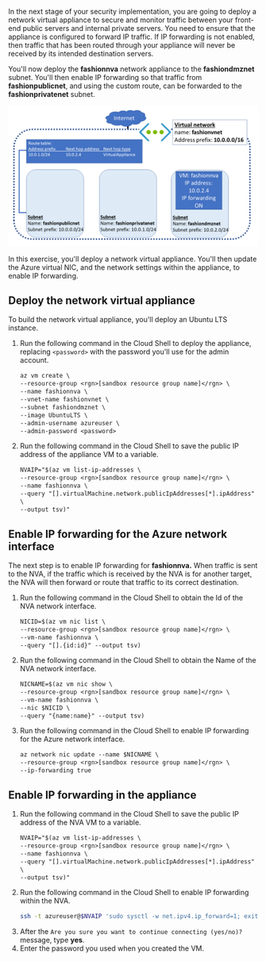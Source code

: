 In the next stage of your security implementation, you are going to deploy a network virtual appliance to secure and monitor traffic between your front-end public servers and internal private servers. You need to ensure that the appliance is configured to forward IP traffic. If IP forwarding is not enabled, then traffic that has been routed through your appliance will never be received by its intended destination servers.

You'll now deploy the **fashionnva** network appliance to the **fashiondmznet** subnet. You'll then enable IP forwarding so that traffic from **fashionpublicnet**, and using the custom route, can be forwarded to the **fashionprivatenet** subnet. 

![Network virtual appliance with IP forwarding enabled](../media/5-nva-ip-forwarding.png)

In this exercise, you'll deploy a network virtual appliance. You'll then update the Azure virtual NIC, and the network settings within the appliance, to enable IP forwarding.

## Deploy the network virtual appliance
To build the network virtual appliance, you'll deploy an Ubuntu LTS instance.

1. Run the following command in the Cloud Shell to deploy the appliance, replacing `<password>` with the password you'll use for the admin account.
   ```azurecli
   az vm create \
   --resource-group <rgn>[sandbox resource group name]</rgn> \
   --name fashionnva \
   --vnet-name fashionvnet \
   --subnet fashiondmznet \
   --image UbuntuLTS \
   --admin-username azureuser \
   --admin-password <password>
   ```
1. Run the following command in the Cloud Shell to save the public IP address of the appliance VM to a variable.
   ```azurecli
   NVAIP="$(az vm list-ip-addresses \
   --resource-group <rgn>[sandbox resource group name]</rgn> \
   --name fashionnva \
   --query "[].virtualMachine.network.publicIpAddresses[*].ipAddress" \
   --output tsv)"
   ```

## Enable IP forwarding for the Azure network interface
The next step is to enable IP forwarding for **fashionnva.** When traffic is sent to the NVA, if the traffic which is received by the NVA is for another target, the NVA will then forward or route that traffic to its correct destination.

1. Run the following command in the Cloud Shell to obtain the Id of the NVA network interface.
   ```azurecli
   NICID=$(az vm nic list \
   --resource-group <rgn>[sandbox resource group name]</rgn> \
   --vm-name fashionnva \
   --query "[].{id:id}" --output tsv)
   ```
1. Run the following command in the Cloud Shell to obtain the Name of the NVA network interface. 
   ```azurecli
   NICNAME=$(az vm nic show \
   --resource-group <rgn>[sandbox resource group name]</rgn> \
   --vm-name fashionnva \
   --nic $NICID \
   --query "{name:name}" --output tsv)
   ```
1. Run the following command in the Cloud Shell to enable IP forwarding for the Azure network interface.
   ```azurecli
   az network nic update --name $NICNAME \
   --resource-group <rgn>[sandbox resource group name]</rgn> \
   --ip-forwarding true
   ```

## Enable IP forwarding in the appliance

1. Run the following command in the Cloud Shell to save the public IP address of the NVA VM to a variable.
   ```azurecli
   NVAIP="$(az vm list-ip-addresses \
   --resource-group <rgn>[sandbox resource group name]</rgn> \
   --name fashionnva \
   --query "[].virtualMachine.network.publicIpAddresses[*].ipAddress" \
   --output tsv)"
   ```
1. Run the following command in the Cloud Shell to enable IP forwarding within the NVA.
   ```bash
   ssh -t azureuser@$NVAIP 'sudo sysctl -w net.ipv4.ip_forward=1; exit; bash'
   ```
1. After the `Are you sure you want to continue connecting (yes/no)?` message, type **yes**.
1. Enter the password you used when you created the VM.

